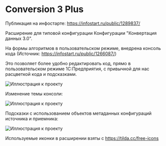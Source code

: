 # Conversion 3 Plus

Публикация на инфостарте: https://infostart.ru/public/1289837/

Расширение для типовой конфигурации Конфигурации "Конвертация данных 3.0".

На формы алгоритмов в пользовательском режиме, внедрена консоль кода (Источник: https://infostart.ru/public/1266087/)

Это позволяет более удобно редактировать код, прямо в пользовательском режиме 1С:Предприятия, с привычной для нас расцветкой кода и подсказками.

![Иллюстрация к проекту](https://github.com/ViktorErmakov/Conversion3.0.1/raw/master/screenshots/Console.gif) 

Изменение темы консоли:

![Иллюстрация к проекту](https://github.com/ViktorErmakov/Conversion3.0.1/raw/master/screenshots/Theme.gif)

Подсказки с использованием объектов метаданных конфигураций источника и приемника:

![Иллюстрация к проекту](https://github.com/ViktorErmakov/Conversion3.0.1/raw/master/screenshots/Meta.gif)

Используемые иконки в расширении взяты с https://tilda.cc/free-icons

